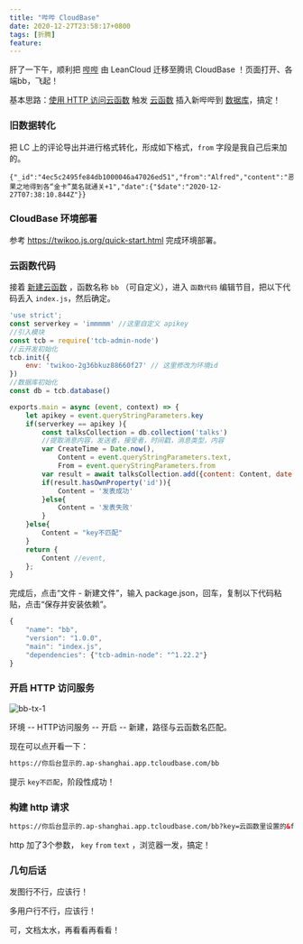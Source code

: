 ```yaml
---
title: "哔哔 CloudBase"
date: 2020-12-27T23:58:17+0800
tags: [折腾]
feature: 
---
```


肝了一下午，顺利把 [哔哔](https://immmmm.com/bb/) 由 LeanCloud 迁移至腾讯 CloudBase ！页面打开、各端bb，飞起！

基本思路：[使用 HTTP 访问云函数](https://cloud.tencent.com/document/product/876/41776) 触发 [云函数](https://cloud.tencent.com/document/product/876/46798) 插入新哔哔到 [数据库](https://cloud.tencent.com/document/product/876/19362)，搞定！

### 旧数据转化

把 LC 上的评论导出并进行格式转化，形成如下格式，`from` 字段是我自己后来加的。

```
{"_id":"4ec5c2495fe84db1000046a47026ed51","from":"Alfred","content":"恶果之地得到各“金卡”莫名就通关+1","date":{"$date":"2020-12-27T07:38:10.844Z"}}
```
<!--more-->

### CloudBase 环境部署

参考  <https://twikoo.js.org/quick-start.html> 完成环境部署。


### 云函数代码

接着 [新建云函数](https://console.cloud.tencent.com/tcb/scf/index) ，函数名称 `bb` （可自定义），进入 `函数代码` 编辑节目，把以下代码丢入 `index.js`，然后确定。

```javascript
'use strict';
const serverkey = 'immmmm' //这里自定义 apikey
//引入模块
const tcb = require('tcb-admin-node')
//云开发初始化
tcb.init({
    env: 'twikoo-2g36bkuz88660f27' // 这里修改为环境id
})
//数据库初始化
const db = tcb.database()

exports.main = async (event, context) => {
    let apikey = event.queryStringParameters.key
    if(serverkey == apikey ){
        const talksCollection = db.collection('talks')
        //提取消息内容，发送者，接受者，时间戳，消息类型，内容
        var CreateTime = Date.now(),
            Content = event.queryStringParameters.text,
            From = event.queryStringParameters.from
        var result = await talksCollection.add({content: Content, date: new Date(CreateTime), from: From})
        if(result.hasOwnProperty('id')){
            Content = '发表成功'
        }else{
            Content = '发表失败'
        }
    }else{
        Content = "key不匹配"
    }
    return {
        Content //event,
    };
}
```

完成后，点击“文件 - 新建文件”，输入 package.json，回车，复制以下代码粘贴，点击“保存并安装依赖”。

```javascript
{
    "name": "bb",
    "version": "1.0.0",
    "main": "index.js",
    "dependencies": {"tcb-admin-node": "^1.22.2"}
}
```

### 开启 HTTP 访问服务

![bb-tx-1](https://lmm.elizen.me/images/2020/12/bb-tx-1.png)

环境 -- HTTP访问服务 -- 开启 -- 新建，路径与云函数名匹配。

现在可以点开看一下：

```html
https://你后台显示的.ap-shanghai.app.tcloudbase.com/bb
```

提示 `key不匹配`，阶段性成功！

### 构建 http 请求

```html
https://你后台显示的.ap-shanghai.app.tcloudbase.com/bb?key=云函数里设置的&from=自己发挥一个&text=哔哔的内容
```

http 加了3个参数， `key` `from` `text` ，浏览器一发，搞定！

### 几句后话

发图行不行，应该行！

多用户行不行，应该行！

可，文档太水，再看看再看看！